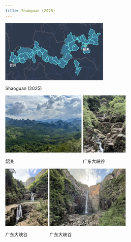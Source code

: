 ```yaml
---
title: Shaoguan (2025)
---
```



<div id="banner">
	<div class="inline-block" style="display:inline-block;"><a href="Shaoguan.jpg"><img src="Shaoguan.jpg" style="height: 180px;"></a><div><p>Shaoguan (2025)</p></div></div>
	<div class="inline-block" style="display:inline-block;"><a href="韶关.jpg"><img src="韶关.jpg" style="height: 180px;"></a><div><p>韶关</p></div></div>
	<div class="inline-block" style="display:inline-block;"><a href="广东大峡谷1.jpg"><img src="广东大峡谷1.jpg" style="height: 180px;"></a><div><p>广东大峡谷</p></div></div>
	<div class="inline-block" style="display:inline-block;"><a href="广东大峡谷2.jpg"><img src="广东大峡谷2.jpg" style="height: 180px;"></a><div><p>广东大峡谷</p></div></div>
	<div class="inline-block" style="display:inline-block;"><a href="广东大峡谷3.jpg"><img src="广东大峡谷3.jpg" style="height: 180px;"></a><div><p>广东大峡谷</p></div></div>
</div>


